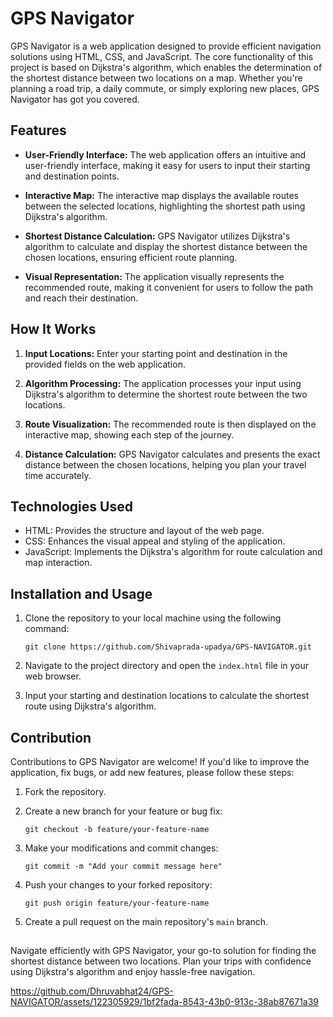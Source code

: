# GPS Navigator

GPS Navigator is a web application designed to provide efficient navigation solutions using HTML, CSS, and JavaScript. The core functionality of this project is based on Dijkstra's algorithm, which enables the determination of the shortest distance between two locations on a map. Whether you're planning a road trip, a daily commute, or simply exploring new places, GPS Navigator has got you covered.

## Features

- **User-Friendly Interface:** The web application offers an intuitive and user-friendly interface, making it easy for users to input their starting and destination points.

- **Interactive Map:** The interactive map displays the available routes between the selected locations, highlighting the shortest path using Dijkstra's algorithm.

- **Shortest Distance Calculation:** GPS Navigator utilizes Dijkstra's algorithm to calculate and display the shortest distance between the chosen locations, ensuring efficient route planning.

- **Visual Representation:** The application visually represents the recommended route, making it convenient for users to follow the path and reach their destination.

## How It Works

1. **Input Locations:** Enter your starting point and destination in the provided fields on the web application.

2. **Algorithm Processing:** The application processes your input using Dijkstra's algorithm to determine the shortest route between the two locations.

3. **Route Visualization:** The recommended route is then displayed on the interactive map, showing each step of the journey.

4. **Distance Calculation:** GPS Navigator calculates and presents the exact distance between the chosen locations, helping you plan your travel time accurately.

## Technologies Used

- HTML: Provides the structure and layout of the web page.
- CSS: Enhances the visual appeal and styling of the application.
- JavaScript: Implements the Dijkstra's algorithm for route calculation and map interaction.

## Installation and Usage

1. Clone the repository to your local machine using the following command:

   ```
   git clone https://github.com/Shivaprada-upadya/GPS-NAVIGATOR.git
   ```

2. Navigate to the project directory and open the `index.html` file in your web browser.

3. Input your starting and destination locations to calculate the shortest route using Dijkstra's algorithm.

## Contribution

Contributions to GPS Navigator are welcome! If you'd like to improve the application, fix bugs, or add new features, please follow these steps:

1. Fork the repository.

2. Create a new branch for your feature or bug fix:

   ```
   git checkout -b feature/your-feature-name
   ```

3. Make your modifications and commit changes:

   ```
   git commit -m "Add your commit message here"
   ```

4. Push your changes to your forked repository:

   ```
   git push origin feature/your-feature-name
   ```

5. Create a pull request on the main repository's `main` branch.

##

Navigate efficiently with GPS Navigator, your go-to solution for finding the shortest distance between two locations. Plan your trips with confidence using Dijkstra's algorithm and enjoy hassle-free navigation.


https://github.com/Dhruvabhat24/GPS-NAVIGATOR/assets/122305929/1bf2fada-8543-43b0-913c-38ab87671a39

